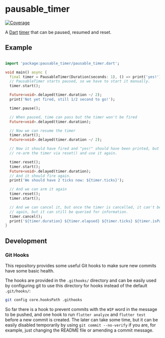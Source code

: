 # pausable\_timer

[![Coverage](https://codecov.io/gh/llucax/pausable_timer/branch/main/graph/badge.svg)](https://codecov.io/gh/llucax/pausable_timer)

A [Dart](https://dart.dev/)
[timer](https://api.dart.dev/stable/dart-async/Timer/Timer.html) that can be
paused, resumed and reset.

## Example

```dart

import 'package:pausable_timer/pausable_timer.dart';

void main() async {
  final timer = PausableTimer(Duration(seconds: 1), () => print('yes!'));
  // PausableTimer starts paused, so we have to start it manually.
  timer.start();

  Future<void>.delayed(timer.duration ~/ 2);
  print('Not yet fired, still 1/2 second to go!');

  timer.pause();

  // When paused, time can pass but the timer won't be fired
  Future<void>.delayed(timer.duration);

  // Now we can resume the timer
  timer.start();
  Future<void>.delayed(timer.duration ~/ 2);

  // Now it should have fired and "yes!" should have been printed, but we can
  // re-arm the timer via reset() and use it again.

  timer.reset();
  timer.start();
  Future<void>.delayed(timer.duration);
  // And it should fire again.
  print('We should have 2 ticks now: ${timer.ticks}');

  // And we can arm it again
  timer.reset();
  timer.start();

  // And we can cancel it, but once the timer is cancelled, it can't be armed
  // again, but it can still be queried for information.
  timer.cancel();
  print('${timer.duration} ${timer.elapsed} ${timer.ticks} ${timer.isPaused}');
}
```

## Development

### Git Hooks

This repository provides some useful Git hooks to make sure new commits have
some basic health.

The hooks are provided in the `.githooks/` directory and can be easily used by
configuring git to use this directory for hooks instead of the default
`.git/hooks/`:

```sh
git config core.hooksPath .githooks
```

So far there is a hook to prevent commits with the `WIP` word in the message to
be pushed, and one hook to run `flutter analyze` and `flutter test` before
a new commit is created. The later can take some time, but it can be easily
disabled temporarily by using `git commit --no-verify` if you are, for example,
just changing the README file or amending a commit message.
